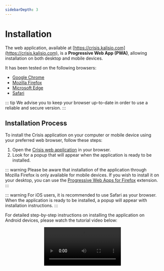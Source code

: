 ```yaml
---
sidebarDepth: 3
---
```


# Installation

The web application, available at [https://crisis.kalisio.com](https://crisis.kalisio.com), is a **Progressive Web App (PWA)**, allowing installation on both desktop and mobile devices.

It has been tested on the following browsers:
* [Google Chrome](https://www.google.fr/chrome/)
* [Mozilla Firefox](https://www.mozilla.org/firefox/)
* [Microsoft Edge](https://www.microsoft.com/edge)
* [Safari](https://www.apple.com/fr/safari/)

::: tip
We advise you to keep your browser up-to-date in order to use a reliable and secure version.
:::

## Installation Process

To install the Crisis application on your computer or mobile device using your preferred web browser, follow these steps:

1. Open the [Crisis web application](https://crisis.kalisio.com) in your browser.
2. Look for a popup that will appear when the application is ready to be installed.

::: warning
Please be aware that installation of the application through Mozilla Firefox is only available for mobile devices. If you wish to install it on your desktop, you can use the [Progressive Web Apps for Firefox](https://addons.mozilla.org/fr/firefox/addon/pwas-for-firefox/) extension. 
:::

::: warning
For iOS users, it is recommended to use Safari as your browser. When the application is ready to be installed, a popup will appear with installation instructions.
:::

For detailed step-by-step instructions on installing the application on Android devices, please watch the tutorial video below:

<div style="text-align:center">
  <video controls width="250"><source src="../assets/Android-Installation-EN.mp4" type="video/mp4" /></video>
</div>

